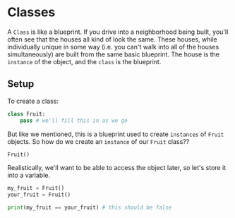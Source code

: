 # Classes

A `Class` is like a blueprint. If you drive into a neighborhood being built, you'll often see that the houses all kind of look the same. These houses, while individually unique in some way (i.e. you can't walk into all of the houses simultaneously) are built from the same basic blueprint. The house is the `instance` of the object, and the `class` is the blueprint. 


## Setup

To create a class:

```py
class Fruit:
    pass # we'll fill this in as we go
```

But like we mentioned, this is a blueprint used to create `instances` of `Fruit` objects. So how do we create an `instance` of our `Fruit` class??

```py
Fruit()
```

Realistically, we'll want to be able to access the object later, so let's store it into a variable.

```py
my_fruit = Fruit()
your_fruit = Fruit()

print(my_fruit == your_fruit) # this should be false
```